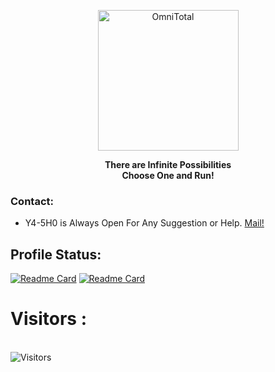 <p align="center"><a href="https://github.com/y4-5H0"><img src="https://avatars.githubusercontent.com/u/160359868" width="225" height="225" alt="OmniTotal"></a></p>
<b><p align="center">There are Infinite Possibilities<br>Choose One and Run!</p></b>

### Contact:
* Y4-5H0 is Always Open For Any Suggestion or Help. <a href="mailto: n1n7u70@duck.com"> Mail! </a>

## Profile Status:
[![Readme Card](https://github-readme-stats.vercel.app/api/top-langs?username=y4-5H0&show_icons=true&locale=en&layout=compact&theme=algolia)](https://github.com/y4-5H0)
[![Readme Card](https://github-readme-stats.vercel.app/api?username=y4-5H0&show_icons=true&locale=en&theme=algolia)](https://github.com/y4-5H0)

<h1>Visitors : </h1>
<br>
<img src="https://profile-counter.glitch.me/y4-5H0/count.svg" alt="Visitors">
